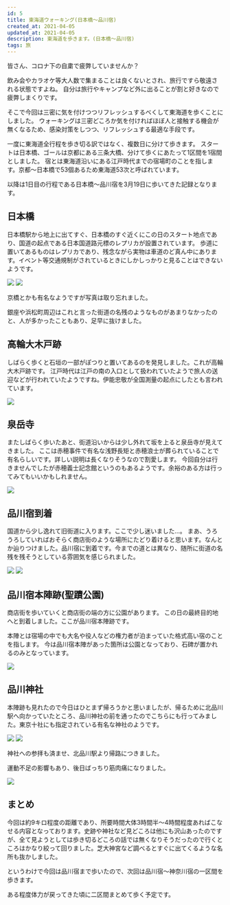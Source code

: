 ```yaml
---
id: 5
title: 東海道ウォーキング(日本橋～品川宿)
created_at: 2021-04-05
updated_at: 2021-04-05
description: 東海道を歩きます。(日本橋～品川宿)
tags: 旅
---
```


皆さん、コロナ下の自粛で疲弊していませんか？

飲み会やカラオケ等大人数で集まることは良くないとされ、旅行ですら敬遠される状態ですよね。
自分は旅行やキャンプなど外に出ることが割と好きなので疲弊しまくりです。

そこで今回は三密に気を付けつつリフレッシュするべくして東海道を歩くことにしました。
ウォーキングは三密どころか気を付ければほぼ人と接触する機会が無くなるため、感染対策をしつつ、リフレッシュする最適な手段です。

一度に東海道全行程を歩き切る訳ではなく、複数日に分けて歩きます。
スタートは日本橋、ゴールは京都にある三条大橋、分けて歩くにあたって1区間を1宿間としました。
宿とは東海道沿いにある江戸時代までの宿場町のことを指します。京都～日本橋で53個あるため東海道53次と呼ばれています。

以降は1日目の行程である日本橋～品川宿を3月19日に歩いてきた記録となります。

## 日本橋
日本橋駅から地上に出てすぐ、日本橋のすぐ近くにこの日のスタート地点であり、国道の起点である日本国道路元標のレプリカが設置されています。
歩道に置いてあるものはレプリカであり、残念ながら実物は車道のど真ん中にあります。イベント等交通規制がされているときにしかしっかりと見ることはできないようです。

<img src="https://user-images.githubusercontent.com/50108450/113578360-a6d47b00-965d-11eb-9683-c649fd447b90.jpg" />

<img src="https://user-images.githubusercontent.com/50108450/113578579-fc108c80-965d-11eb-9958-5086b683080a.jpg" />

京橋とかも有名なようですが写真は取り忘れました。

銀座や浜松町周辺はこれと言った街道の名残のようなものがあまりなかったのと、人が多かったこともあり、足早に抜けました。

## 高輪大木戸跡
しばらく歩くと石垣の一部がぽつりと置いてあるのを発見しました。これが高輪大木戸跡です。
江戸時代は江戸の南の入口として扱われていたようで旅人の送迎などが行われていたようですね。伊能忠敬が全国測量の起点にしたとも言われています。

<img src="https://user-images.githubusercontent.com/50108450/113578743-4134be80-965e-11eb-893f-3e46f3ca2d03.jpg" />

## 泉岳寺
またしばらく歩いたあと、街道沿いからは少し外れて坂を上ると泉岳寺が見えてきました。
ここは赤穂事件で有名な浅野長矩と赤穂浪士が葬られていることで有名らしいです。詳しい説明は長くなりそうなので割愛します。
今回自分は行きませんでしたが赤穂義士記念館というのもあるようです。余裕のある方は行ってみてもいいかもしれません。

<img src="https://user-images.githubusercontent.com/50108450/113579040-b1dbdb00-965e-11eb-8163-984aa5664c22.jpg" />

## 品川宿到着
国道から少し逸れて旧街道に入ります。ここで少し迷いました...。
まあ、うろうろしていればおそらく商店街のような場所にたどり着けると思います。なんとか辿りつけました。品川宿に到着です。今までの道とは異なり、随所に街道の名残を残そうとしている雰囲気を感じられました。

<img src="https://user-images.githubusercontent.com/50108450/113579330-1d25ad00-965f-11eb-9411-7b326c29e120.jpg" />

<img src="https://user-images.githubusercontent.com/50108450/113579326-1bf48000-965f-11eb-9c75-e6048f8dfc4b.jpg" />


## 品川宿本陣跡(聖蹟公園)
商店街を歩いていくと商店街の端の方に公園があります。
この日の最終目的地へと到着しました。ここが品川宿本陣跡です。

本陣とは宿場の中でも大名や役人などの権力者が泊まっていた格式高い宿のことを指します。
今は品川宿本陣があった箇所は公園となっており、石碑が置かれるのみとなっています。

<img src="https://user-images.githubusercontent.com/50108450/113579493-5b22d100-965f-11eb-80f9-2890ad6c52ae.jpg" />

## 品川神社
本陣跡も見れたので今日はひとまず帰ろうかと思いましたが、帰るために北品川駅へ向かっていたところ、品川神社の前を通ったのでこちらにも行ってみました。東京十社にも指定されている有名な神社のようです。

<img src="https://user-images.githubusercontent.com/50108450/113579643-8d343300-965f-11eb-9bca-1c27dcf6c612.jpg" />

<img src="https://user-images.githubusercontent.com/50108450/113579640-8c030600-965f-11eb-8447-b789bcb355c3.jpg" />

神社への参拝も済ませ、北品川駅より帰路につきました。

運動不足の影響もあり、後日ばっちり筋肉痛になりました。

<img src="https://user-images.githubusercontent.com/50108450/113579648-8f968d00-965f-11eb-8973-de7b32a80833.jpg" />

## まとめ
今回は約9キロ程度の距離であり、所要時間大体3時間半～4時間程度あればこなせる内容となっております。史跡や神社など見どころは他にも沢山あったのですが、全て見ようとしては歩き切るどころの話では無くなりそうだったので行くところはかなり絞って回りました。芝大神宮など調べるとすぐに出てくるような名所も抜かしました。

というわけで今回は品川宿まで歩いたので、次回は品川宿～神奈川宿の一区間を歩きます。

ある程度体力が戻ってきた頃に二区間まとめて歩く予定です。